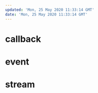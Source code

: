 ```yaml
---
updated: 'Mon, 25 May 2020 11:33:14 GMT'
date: 'Mon, 25 May 2020 11:33:14 GMT'
---
```


# callback

# event

# stream
